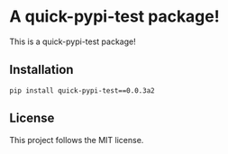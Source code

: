 # A quick-pypi-test package!

This is a quick-pypi-test package!

## Installation
```pip
pip install quick-pypi-test==0.0.3a2
```

## License
This project follows the MIT license.
